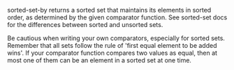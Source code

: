 sorted-set-by returns a sorted set that maintains its elements in
sorted order, as determined by the given comparator function.  See
sorted-set docs for the differences between sorted and unsorted sets.

Be cautious when writing your own comparators, especially for sorted
sets.  Remember that all sets follow the rule of 'first equal element
to be added wins'.  If your comparator function compares two values as
equal, then at most one of them can be an element in a sorted set at
one time.

